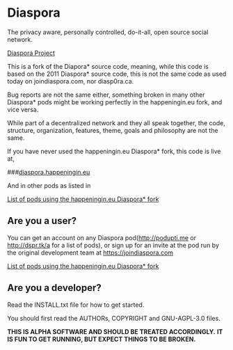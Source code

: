 # Diaspora

The privacy aware, personally controlled, do-it-all, open source social
network.

[Diaspora Project](http://diasporaproject.org)

This is a fork of the Diapora* source code, meaning, while this code is based on the 2011 Diaspora* source code, this is not the same code as used today on joindiaspora.com, nor diasp0ra.ca.

Bug reports are not the same either, something broken in many other Diaspora* pods might be working perfectly in the happeningin.eu fork, and vice versa.

While part of a decentralized network and they all speak together, the code, structure, organization, features, theme, goals and philosophy are not the same.
 
If you have never used the happeningin.eu Diaspora* fork, this code is live at, 

###[diaspora.happeningin.eu](https://diaspora.happeningin.eu/)

And in other pods as listed in 

[List of pods using the happeningin.eu Diaspora* fork](https://github.com/rovemonteux/happeningineu/wiki/Pods-using-the-happeningin.eu-Diaspora*-fork)

## Are you a user?

You can get an account on any Diaspora pod(http://podupti.me or http://dspr.tk/a for a list of pods), or sign up for an invite
at the pod run by the original development team at https://joindiaspora.com

[List of pods using the happeningin.eu Diaspora* fork](https://github.com/rovemonteux/happeningineu/wiki/Pods-using-the-happeningin.eu-Diaspora*-fork)


## Are you a developer?

Read the INSTALL.txt file for how to get started.

You should first read the AUTHORs, COPYRIGHT and GNU-AGPL-3.0 files.

**THIS IS ALPHA SOFTWARE AND SHOULD BE TREATED ACCORDINGLY.**
**IT IS FUN TO GET RUNNING, BUT EXPECT THINGS TO BE BROKEN.**
